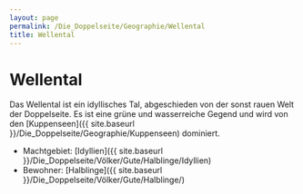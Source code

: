 ```yaml
---
layout: page
permalink: /Die_Doppelseite/Geographie/Wellental
title: Wellental
---
```


# Wellental

Das Wellental ist ein idyllisches Tal, abgeschieden von der sonst rauen Welt der Doppelseite. Es ist eine grüne und wasserreiche Gegend und wird von den [Kuppenseen]({{ site.baseurl }}/Die_Doppelseite/Geographie/Kuppenseen) dominiert.

- Machtgebiet: [Idyllien]({{ site.baseurl }}/Die_Doppelseite/Völker/Gute/Halblinge/Idyllien)
- Bewohner: [Halblinge]({{ site.baseurl }}/Die_Doppelseite/Völker/Gute/Halblinge/)

